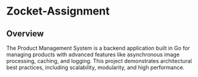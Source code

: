 ﻿# Zocket-Assignment
## Overview
The Product Management System is a backend application built in Go for managing products with advanced features like asynchronous image processing, caching, and logging. This project demonstrates architectural best practices, including scalability, modularity, and high performance.

